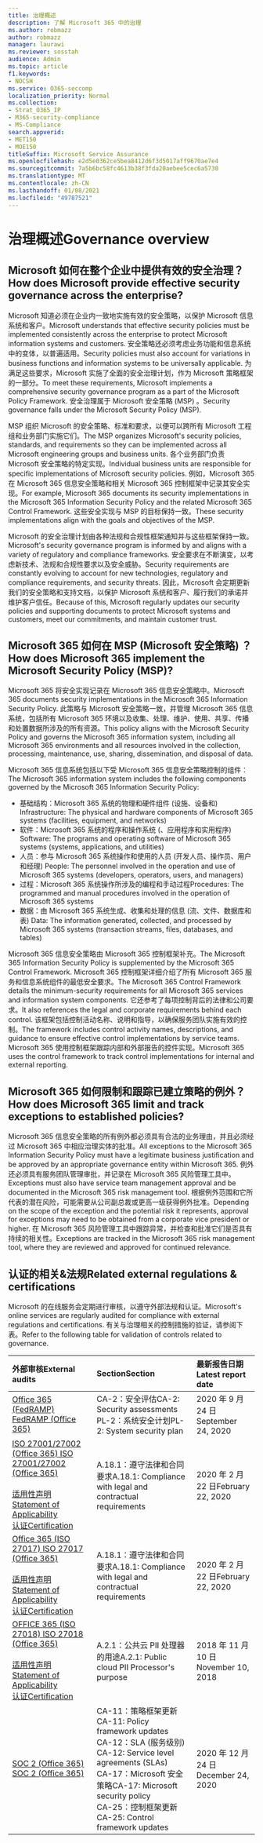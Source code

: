 ```yaml
---
title: 治理概述
description: 了解 Microsoft 365 中的治理
ms.author: robmazz
author: robmazz
manager: laurawi
ms.reviewer: sosstah
audience: Admin
ms.topic: article
f1.keywords:
- NOCSH
ms.service: O365-seccomp
localization_priority: Normal
ms.collection:
- Strat_O365_IP
- M365-security-compliance
- MS-Compliance
search.appverid:
- MET150
- MOE150
titleSuffix: Microsoft Service Assurance
ms.openlocfilehash: e2d5e0362ce5bea8412d6f3d5017aff9670ae7e4
ms.sourcegitcommit: 7a5b6bc58fc4613b38f3fda20aebee5cec6a5730
ms.translationtype: MT
ms.contentlocale: zh-CN
ms.lasthandoff: 01/08/2021
ms.locfileid: "49787521"
---
```

# <a name="governance-overview"></a><span data-ttu-id="f6142-103">治理概述</span><span class="sxs-lookup"><span data-stu-id="f6142-103">Governance overview</span></span>

## <a name="how-does-microsoft-provide-effective-security-governance-across-the-enterprise"></a><span data-ttu-id="f6142-104">Microsoft 如何在整个企业中提供有效的安全治理？</span><span class="sxs-lookup"><span data-stu-id="f6142-104">How does Microsoft provide effective security governance across the enterprise?</span></span>

<span data-ttu-id="f6142-105">Microsoft 知道必须在企业内一致地实施有效的安全策略，以保护 Microsoft 信息系统和客户。</span><span class="sxs-lookup"><span data-stu-id="f6142-105">Microsoft understands that effective security policies must be implemented consistently across the enterprise to protect Microsoft information systems and customers.</span></span> <span data-ttu-id="f6142-106">安全策略还必须考虑业务功能和信息系统中的变体，以普遍适用。</span><span class="sxs-lookup"><span data-stu-id="f6142-106">Security policies must also account for variations in business functions and information systems to be universally applicable.</span></span> <span data-ttu-id="f6142-107">为满足这些要求，Microsoft 实施了全面的安全治理计划，作为 Microsoft 策略框架的一部分。</span><span class="sxs-lookup"><span data-stu-id="f6142-107">To meet these requirements, Microsoft implements a comprehensive security governance program as a part of the Microsoft Policy Framework.</span></span> <span data-ttu-id="f6142-108">安全治理属于 Microsoft 安全策略 (MSP) 。</span><span class="sxs-lookup"><span data-stu-id="f6142-108">Security governance falls under the Microsoft Security Policy (MSP).</span></span>

<span data-ttu-id="f6142-109">MSP 组织 Microsoft 的安全策略、标准和要求，以便可以跨所有 Microsoft 工程组和业务部门实施它们。</span><span class="sxs-lookup"><span data-stu-id="f6142-109">The MSP organizes Microsoft's security policies, standards, and requirements so they can be implemented across all Microsoft engineering groups and business units.</span></span> <span data-ttu-id="f6142-110">各个业务部门负责 Microsoft 安全策略的特定实现。</span><span class="sxs-lookup"><span data-stu-id="f6142-110">Individual business units are responsible for specific implementations of Microsoft security policies.</span></span> <span data-ttu-id="f6142-111">例如，Microsoft 365 在 Microsoft 365 信息安全策略和相关 Microsoft 365 控制框架中记录其安全实现。</span><span class="sxs-lookup"><span data-stu-id="f6142-111">For example, Microsoft 365 documents its security implementations in the Microsoft 365 Information Security Policy and the related Microsoft 365 Control Framework.</span></span> <span data-ttu-id="f6142-112">这些安全实现与 MSP 的目标保持一致。</span><span class="sxs-lookup"><span data-stu-id="f6142-112">These security implementations align with the goals and objectives of the MSP.</span></span>

<span data-ttu-id="f6142-113">Microsoft 的安全治理计划由各种法规和合规性框架通知并与这些框架保持一致。</span><span class="sxs-lookup"><span data-stu-id="f6142-113">Microsoft's security governance program is informed by and aligns with a variety of regulatory and compliance frameworks.</span></span> <span data-ttu-id="f6142-114">安全要求在不断演变，以考虑新技术、法规和合规性要求以及安全威胁。</span><span class="sxs-lookup"><span data-stu-id="f6142-114">Security requirements are constantly evolving to account for new technologies, regulatory and compliance requirements, and security threats.</span></span> <span data-ttu-id="f6142-115">因此，Microsoft 会定期更新我们的安全策略和支持文档，以保护 Microsoft 系统和客户、履行我们的承诺并维护客户信任。</span><span class="sxs-lookup"><span data-stu-id="f6142-115">Because of this, Microsoft regularly updates our security policies and supporting documents to protect Microsoft systems and customers, meet our commitments, and maintain customer trust.</span></span>

## <a name="how-does-microsoft-365-implement-the-microsoft-security-policy-msp"></a><span data-ttu-id="f6142-116">Microsoft 365 如何在 MSP (Microsoft 安全策略) ？</span><span class="sxs-lookup"><span data-stu-id="f6142-116">How does Microsoft 365 implement the Microsoft Security Policy (MSP)?</span></span>

<span data-ttu-id="f6142-117">Microsoft 365 将安全实现记录在 Microsoft 365 信息安全策略中。</span><span class="sxs-lookup"><span data-stu-id="f6142-117">Microsoft 365 documents security implementations in the Microsoft 365 Information Security Policy.</span></span> <span data-ttu-id="f6142-118">此策略与 Microsoft 安全策略一致，并管理 Microsoft 365 信息系统，包括所有 Microsoft 365 环境以及收集、处理、维护、使用、共享、传播和处置数据所涉及的所有资源。</span><span class="sxs-lookup"><span data-stu-id="f6142-118">This policy aligns with the Microsoft Security Policy and governs the Microsoft 365 information system, including all Microsoft 365 environments and all resources involved in the collection, processing, maintenance, use, sharing, dissemination, and disposal of data.</span></span>

<span data-ttu-id="f6142-119">Microsoft 365 信息系统包括以下受 Microsoft 365 信息安全策略控制的组件：</span><span class="sxs-lookup"><span data-stu-id="f6142-119">The Microsoft 365 information system includes the following components governed by the Microsoft 365 Information Security Policy:</span></span>

- <span data-ttu-id="f6142-120">基础结构：Microsoft 365 系统的物理和硬件组件 (设施、设备和) </span><span class="sxs-lookup"><span data-stu-id="f6142-120">Infrastructure: The physical and hardware components of Microsoft 365 systems (facilities, equipment, and networks)</span></span>
- <span data-ttu-id="f6142-121">软件：Microsoft 365 系统的程序和操作系统 (、应用程序和实用程序) </span><span class="sxs-lookup"><span data-stu-id="f6142-121">Software: The programs and operating software of Microsoft 365 systems (systems, applications, and utilities)</span></span>
- <span data-ttu-id="f6142-122">人员：参与 Microsoft 365 系统操作和使用的人员 (开发人员、操作员、用户和经理) </span><span class="sxs-lookup"><span data-stu-id="f6142-122">People: The personnel involved in the operation and use of Microsoft 365 systems (developers, operators, users, and managers)</span></span>
- <span data-ttu-id="f6142-123">过程：Microsoft 365 系统操作所涉及的编程和手动过程</span><span class="sxs-lookup"><span data-stu-id="f6142-123">Procedures: The programmed and manual procedures involved in the operation of Microsoft 365 systems</span></span>
- <span data-ttu-id="f6142-124">数据：由 Microsoft 365 系统生成、收集和处理的信息 (流、文件、数据库和表) </span><span class="sxs-lookup"><span data-stu-id="f6142-124">Data: The information generated, collected, and processed by Microsoft 365 systems (transaction streams, files, databases, and tables)</span></span>

<span data-ttu-id="f6142-125">Microsoft 365 信息安全策略由 Microsoft 365 控制框架补充。</span><span class="sxs-lookup"><span data-stu-id="f6142-125">The Microsoft 365 Information Security Policy is supplemented by the Microsoft 365 Control Framework.</span></span> <span data-ttu-id="f6142-126">Microsoft 365 控制框架详细介绍了所有 Microsoft 365 服务和信息系统组件的最低安全要求。</span><span class="sxs-lookup"><span data-stu-id="f6142-126">The Microsoft 365 Control Framework details the minimum-security requirements for all Microsoft 365 services and information system components.</span></span> <span data-ttu-id="f6142-127">它还参考了每项控制背后的法律和公司要求。</span><span class="sxs-lookup"><span data-stu-id="f6142-127">It also references the legal and corporate requirements behind each control.</span></span> <span data-ttu-id="f6142-128">该框架包括控制活动名称、说明和指导，以确保服务团队实施有效的控制。</span><span class="sxs-lookup"><span data-stu-id="f6142-128">The framework includes control activity names, descriptions, and guidance to ensure effective control implementations by service teams.</span></span> <span data-ttu-id="f6142-129">Microsoft 365 使用控制框架跟踪内部和外部报告的控件实现。</span><span class="sxs-lookup"><span data-stu-id="f6142-129">Microsoft 365 uses the control framework to track control implementations for internal and external reporting.</span></span>

## <a name="how-does-microsoft-365-limit-and-track-exceptions-to-established-policies"></a><span data-ttu-id="f6142-130">Microsoft 365 如何限制和跟踪已建立策略的例外？</span><span class="sxs-lookup"><span data-stu-id="f6142-130">How does Microsoft 365 limit and track exceptions to established policies?</span></span>

<span data-ttu-id="f6142-131">Microsoft 365 信息安全策略的所有例外都必须具有合法的业务理由，并且必须经过 Microsoft 365 中相应治理实体的批准。</span><span class="sxs-lookup"><span data-stu-id="f6142-131">All exceptions to the Microsoft 365 Information Security Policy must have a legitimate business justification and be approved by an appropriate governance entity within Microsoft 365.</span></span> <span data-ttu-id="f6142-132">例外还必须具有服务团队管理审批，并记录在 Microsoft 365 风险管理工具中。</span><span class="sxs-lookup"><span data-stu-id="f6142-132">Exceptions must also have service team management approval and be documented in the Microsoft 365 risk management tool.</span></span> <span data-ttu-id="f6142-133">根据例外范围和它所代表的潜在风险，可能需要从公司副总裁或更高一级获得例外批准。</span><span class="sxs-lookup"><span data-stu-id="f6142-133">Depending on the scope of the exception and the potential risk it represents, approval for exceptions may need to be obtained from a corporate vice president or higher.</span></span> <span data-ttu-id="f6142-134">在 Microsoft 365 风险管理工具中跟踪异常，并检查和批准它们是否具有持续的相关性。</span><span class="sxs-lookup"><span data-stu-id="f6142-134">Exceptions are tracked in the Microsoft 365 risk management tool, where they are reviewed and approved for continued relevance.</span></span>

## <a name="related-external-regulations--certifications"></a><span data-ttu-id="f6142-135">认证的相关&法规</span><span class="sxs-lookup"><span data-stu-id="f6142-135">Related external regulations & certifications</span></span>

<span data-ttu-id="f6142-136">Microsoft 的在线服务会定期进行审核，以遵守外部法规和认证。</span><span class="sxs-lookup"><span data-stu-id="f6142-136">Microsoft's online services are regularly audited for compliance with external regulations and certifications.</span></span> <span data-ttu-id="f6142-137">有关与治理相关的控制措施的验证，请参阅下表。</span><span class="sxs-lookup"><span data-stu-id="f6142-137">Refer to the following table for validation of controls related to governance.</span></span>

| <span data-ttu-id="f6142-138">**外部审核**</span><span class="sxs-lookup"><span data-stu-id="f6142-138">**External audits**</span></span> | <span data-ttu-id="f6142-139">**Section**</span><span class="sxs-lookup"><span data-stu-id="f6142-139">**Section**</span></span> | <span data-ttu-id="f6142-140">**最新报告日期**</span><span class="sxs-lookup"><span data-stu-id="f6142-140">**Latest report date**</span></span> |
|:--------------------|:------------|:-----------------------|
| [<span data-ttu-id="f6142-141">Office 365 (FedRAMP) </span><span class="sxs-lookup"><span data-stu-id="f6142-141">FedRAMP (Office 365)</span></span>](https://compliance.microsoft.com/compliancemanager) | <span data-ttu-id="f6142-142">CA-2：安全评估</span><span class="sxs-lookup"><span data-stu-id="f6142-142">CA-2: Security assessments</span></span> <br> <span data-ttu-id="f6142-143">PL-2：系统安全计划</span><span class="sxs-lookup"><span data-stu-id="f6142-143">PL-2: System security plan</span></span> | <span data-ttu-id="f6142-144">2020 年 9 月 24 日</span><span class="sxs-lookup"><span data-stu-id="f6142-144">September 24, 2020</span></span> |
| [<span data-ttu-id="f6142-145">ISO 27001/27002 (Office 365) </span><span class="sxs-lookup"><span data-stu-id="f6142-145">ISO 27001/27002 (Office 365)</span></span>](https://servicetrust.microsoft.com/ViewPage/MSComplianceGuideV3?command=Download&downloadType=Document&downloadId=d7864d4f-e053-4cc4-a964-fa526d07c3be&tab=7027ead0-3d6b-11e9-b9e1-290b1eb4cdeb&docTab=7027ead0-3d6b-11e9-b9e1-290b1eb4cdeb_ISO_Reports) <br><br> [<span data-ttu-id="f6142-146">适用性声明</span><span class="sxs-lookup"><span data-stu-id="f6142-146">Statement of Applicability</span></span>](https://servicetrust.microsoft.com/ViewPage/MSComplianceGuide?command=Download&downloadType=Document&downloadId=8ee1e46b-2ada-4e7b-bb7d-4c55a8cb6fcd&docTab=4ce99610-c9c0-11e7-8c2c-f908a777fa4d_ISO_Reports) <br> [<span data-ttu-id="f6142-147">认证</span><span class="sxs-lookup"><span data-stu-id="f6142-147">Certification</span></span>](https://servicetrust.microsoft.com/ViewPage/MSComplianceGuideV3?command=Download&downloadType=Document&downloadId=1e84a14a-2468-45ac-9412-5e53250d57ec&tab=7027ead0-3d6b-11e9-b9e1-290b1eb4cdeb&docTab=7027ead0-3d6b-11e9-b9e1-290b1eb4cdeb_ISO_Reports) | <span data-ttu-id="f6142-148">A.18.1：遵守法律和合同要求</span><span class="sxs-lookup"><span data-stu-id="f6142-148">A.18.1: Compliance with legal and contractual requirements</span></span> | <span data-ttu-id="f6142-149">2020 年 2 月 22 日</span><span class="sxs-lookup"><span data-stu-id="f6142-149">February 22, 2020</span></span> |
| [<span data-ttu-id="f6142-150">Office 365 (ISO 27017) </span><span class="sxs-lookup"><span data-stu-id="f6142-150">ISO 27017 (Office 365)</span></span>](https://servicetrust.microsoft.com/ViewPage/MSComplianceGuideV3?command=Download&downloadType=Document&downloadId=d7864d4f-e053-4cc4-a964-fa526d07c3be&tab=7027ead0-3d6b-11e9-b9e1-290b1eb4cdeb&docTab=7027ead0-3d6b-11e9-b9e1-290b1eb4cdeb_ISO_Reports) <br><br> [<span data-ttu-id="f6142-151">适用性声明</span><span class="sxs-lookup"><span data-stu-id="f6142-151">Statement of Applicability</span></span>](https://servicetrust.microsoft.com/ViewPage/MSComplianceGuide?command=Download&downloadType=Document&downloadId=8ee1e46b-2ada-4e7b-bb7d-4c55a8cb6fcd&docTab=4ce99610-c9c0-11e7-8c2c-f908a777fa4d_ISO_Reports) <br> [<span data-ttu-id="f6142-152">认证</span><span class="sxs-lookup"><span data-stu-id="f6142-152">Certification</span></span>](https://servicetrust.microsoft.com/ViewPage/MSComplianceGuideV3?command=Download&downloadType=Document&downloadId=70de0999-5451-43a3-9ef4-761e8fbfb1a3&tab=7027ead0-3d6b-11e9-b9e1-290b1eb4cdeb&docTab=7027ead0-3d6b-11e9-b9e1-290b1eb4cdeb_ISO_Reports) | <span data-ttu-id="f6142-153">A.18.1：遵守法律和合同要求</span><span class="sxs-lookup"><span data-stu-id="f6142-153">A.18.1: Compliance with legal and contractual requirements</span></span> | <span data-ttu-id="f6142-154">2020 年 2 月 22 日</span><span class="sxs-lookup"><span data-stu-id="f6142-154">February 22, 2020</span></span> |
| [<span data-ttu-id="f6142-155">OFFICE 365 (ISO 27018) </span><span class="sxs-lookup"><span data-stu-id="f6142-155">ISO 27018 (Office 365)</span></span>](https://servicetrust.microsoft.com/ViewPage/MSComplianceGuideV3?command=Download&downloadType=Document&downloadId=d7864d4f-e053-4cc4-a964-fa526d07c3be&tab=7027ead0-3d6b-11e9-b9e1-290b1eb4cdeb&docTab=7027ead0-3d6b-11e9-b9e1-290b1eb4cdeb_ISO_Reports) <br><br> [<span data-ttu-id="f6142-156">适用性声明</span><span class="sxs-lookup"><span data-stu-id="f6142-156">Statement of Applicability</span></span>](https://servicetrust.microsoft.com/ViewPage/MSComplianceGuide?command=Download&downloadType=Document&downloadId=8ee1e46b-2ada-4e7b-bb7d-4c55a8cb6fcd&docTab=4ce99610-c9c0-11e7-8c2c-f908a777fa4d_ISO_Reports) <br> [<span data-ttu-id="f6142-157">认证</span><span class="sxs-lookup"><span data-stu-id="f6142-157">Certification</span></span>](https://servicetrust.microsoft.com/ViewPage/MSComplianceGuideV3?command=Download&downloadType=Document&downloadId=43e89534-f48d-42ea-a7a7-3523ff516036&tab=7027ead0-3d6b-11e9-b9e1-290b1eb4cdeb&docTab=7027ead0-3d6b-11e9-b9e1-290b1eb4cdeb_ISO_Reports) | <span data-ttu-id="f6142-158">A.2.1：公共云 PII 处理器的用途</span><span class="sxs-lookup"><span data-stu-id="f6142-158">A.2.1: Public cloud PII Processor's purpose</span></span> | <span data-ttu-id="f6142-159">2018 年 11 月 10 日</span><span class="sxs-lookup"><span data-stu-id="f6142-159">November 10, 2018</span></span> |
| [<span data-ttu-id="f6142-160">SOC 2 (Office 365) </span><span class="sxs-lookup"><span data-stu-id="f6142-160">SOC 2 (Office 365)</span></span>](https://servicetrust.microsoft.com/ViewPage/MSComplianceGuideV3?command=Download&downloadType=Document&downloadId=a73c1738-7892-42b7-acd3-87b6371c53f6&tab=7027ead0-3d6b-11e9-b9e1-290b1eb4cdeb&docTab=7027ead0-3d6b-11e9-b9e1-290b1eb4cdeb_SOC_%2F_SSAE_16_Reports) | <span data-ttu-id="f6142-161">CA-11：策略框架更新</span><span class="sxs-lookup"><span data-stu-id="f6142-161">CA-11: Policy framework updates</span></span> <br> <span data-ttu-id="f6142-162">CA-12：SLA (服务级别) </span><span class="sxs-lookup"><span data-stu-id="f6142-162">CA-12: Service level agreements (SLAs)</span></span> <br> <span data-ttu-id="f6142-163">CA-17：Microsoft 安全策略</span><span class="sxs-lookup"><span data-stu-id="f6142-163">CA-17: Microsoft security policy</span></span> <br> <span data-ttu-id="f6142-164">CA-25：控制框架更新</span><span class="sxs-lookup"><span data-stu-id="f6142-164">CA-25: Control framework updates</span></span> | <span data-ttu-id="f6142-165">2020 年 12 月 24 日</span><span class="sxs-lookup"><span data-stu-id="f6142-165">December 24, 2020</span></span> |
